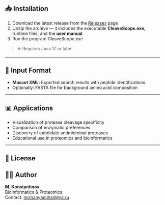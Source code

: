 ## 📥 Installation

1. Download the latest release from the [Releases](https://github.com/MiKonstantinov/CleaveScope/releases) page
2. Unzip the archive — it includes the executable **CleaveScope.exe**, runtime files, and the **user manual**
3. Run the program CleaveScope.exe

> ☕ Requires Java 17 or later.

---

## 📂 Input Format

- **Mascot XML**: Exported search results with peptide identifications
- Optionally: FASTA file for background amino acid composition

---

## 📊 Applications

- Visualization of protease cleavage specificity
- Comparison of enzymatic preferences
- Discovery of candidate antimicrobial proteases
- Educational use in proteomics and bioinformatics

---

## 📝 License

## 👨‍💻 Author

**M. Konstantinov**  
Bioinformatics & Proteomics  
Contact: mishanyamihail@ya.ru  
